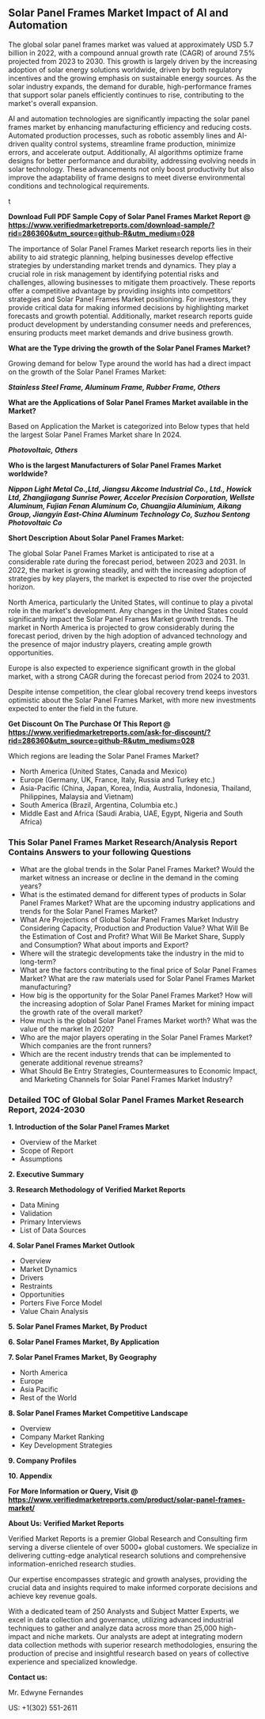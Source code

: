 <h2>Solar Panel Frames Market Impact of AI and Automation</h2><p>The global solar panel frames market was valued at approximately USD 5.7 billion in 2022, with a compound annual growth rate (CAGR) of around 7.5% projected from 2023 to 2030. This growth is largely driven by the increasing adoption of solar energy solutions worldwide, driven by both regulatory incentives and the growing emphasis on sustainable energy sources. As the solar industry expands, the demand for durable, high-performance frames that support solar panels efficiently continues to rise, contributing to the market's overall expansion.</p><p>AI and automation technologies are significantly impacting the solar panel frames market by enhancing manufacturing efficiency and reducing costs. Automated production processes, such as robotic assembly lines and AI-driven quality control systems, streamline frame production, minimize errors, and accelerate output. Additionally, AI algorithms optimize frame designs for better performance and durability, addressing evolving needs in solar technology. These advancements not only boost productivity but also improve the adaptability of frame designs to meet diverse environmental conditions and technological requirements.</p>t</p><p id="" class=""><strong>Download Full PDF Sample Copy of Solar Panel Frames Market Report @ <a href="https://www.verifiedmarketreports.com/download-sample/?rid=286360&utm_source=github-R&utm_medium=028" target="_blank">https://www.verifiedmarketreports.com/download-sample/?rid=286360&utm_source=github-R&utm_medium=028</a></strong></p><p>The importance of&nbsp;Solar Panel Frames Market research reports lies in their ability to aid strategic planning, helping businesses develop effective strategies by understanding market trends and dynamics. They play a crucial role in risk management by identifying potential risks and challenges, allowing businesses to mitigate them proactively. These reports offer a competitive advantage by providing insights into competitors' strategies and Solar Panel Frames Market positioning. For investors, they provide critical data for making informed decisions by highlighting market forecasts and growth potential. Additionally, market research reports guide product development by understanding consumer needs and preferences, ensuring products meet market demands and drive business growth.</p><p><strong>What are the&nbsp;Type driving the growth of the Solar Panel Frames Market?</strong></p><p id="" class="">Growing demand for below Type around the world has had a direct impact on the growth of the Solar Panel Frames Market:</p><em><strong>Stainless Steel Frame, Aluminum Frame, Rubber Frame, Others</strong></em></p><strong>What are the&nbsp;Applications&nbsp;of Solar Panel Frames Market available in the Market?</strong></p><p id="" class="">Based on Application the Market is categorized into Below types that held the largest Solar Panel Frames Market share In 2024.</p><em><strong>Photovoltaic, Others</strong></em></p><strong>Who is the largest Manufacturers of Solar Panel Frames Market worldwide?</strong></p><p><em><strong>Nippon Light Metal Co.,Ltd, Jiangsu Akcome Industrial Co., Ltd., Howick Ltd, Zhangjiagang Sunrise Power, Accelor Precision Corporation, Wellste Aluminum, Fujian Fenan Aluminum Co, Chuangjia Aluminium, Aikang Group, Jiangyin East-China Aluminum Technology Co, Suzhou Sentong Photovoltaic Co</strong></em></p><p id="" class=""><strong>Short Description About Solar Panel Frames Market:</strong></p><p>The global Solar Panel Frames Market is anticipated to rise at a considerable rate during the forecast period, between 2023 and 2031. In 2022, the market is growing steadily, and with the increasing adoption of strategies by key players, the market is expected to rise over the projected horizon.</p><p>North America, particularly the United States, will continue to play a pivotal role in the market's development. Any changes in the United States could significantly impact the Solar Panel Frames Market growth trends. The market in North America is projected to grow considerably during the forecast period, driven by the high adoption of advanced technology and the presence of major industry players, creating ample growth opportunities.</p><p>Europe is also expected to experience significant growth in the global market, with a strong CAGR during the forecast period from 2024 to 2031.</p><p>Despite intense competition, the clear global recovery trend keeps investors optimistic about the Solar Panel Frames Market, with more new investments expected to enter the field in the future.</p><p id="" class=""><strong>Get Discount On The Purchase Of This Report @ <a href="https://www.verifiedmarketreports.com/ask-for-discount/?rid=286360&utm_source=github-R&utm_medium=028" target="_blank">https://www.verifiedmarketreports.com/ask-for-discount/?rid=286360&utm_source=github-R&utm_medium=028</a></strong></p>Which regions are leading the Solar Panel Frames Market?</p><ul><li>North America (United States, Canada and Mexico)</li><li>Europe (Germany, UK, France, Italy, Russia and Turkey etc.)</li><li>Asia-Pacific (China, Japan, Korea, India, Australia, Indonesia, Thailand, Philippines, Malaysia and Vietnam)</li><li>South America (Brazil, Argentina, Columbia etc.)</li><li>Middle East and Africa (Saudi Arabia, UAE, Egypt, Nigeria and South Africa)</li></ul><h3 id="" class="">This Solar Panel Frames Market Research/Analysis Report Contains Answers to your following Questions</h3><ul><li>What are the global trends in the Solar Panel Frames Market? Would the market witness an increase or decline in the demand in the coming years?</li><li>What is the estimated demand for different types of products in Solar Panel Frames Market? What are the upcoming industry applications and trends for the Solar Panel Frames Market?</li><li>What Are Projections of Global Solar Panel Frames Market Industry Considering Capacity, Production and Production Value? What Will Be the Estimation of Cost and Profit? What Will Be Market Share, Supply and Consumption? What about imports and Export?</li><li>Where will the strategic developments take the industry in the mid to long-term?</li><li>What are the factors contributing to the final price of Solar Panel Frames Market? What are the raw materials used for Solar Panel Frames Market manufacturing?</li><li>How big is the opportunity for the Solar Panel Frames Market? How will the increasing adoption of Solar Panel Frames Market for mining impact the growth rate of the overall market?</li><li>How much is the global Solar Panel Frames Market worth? What was the value of the market In 2020?</li><li>Who are the major players operating in the Solar Panel Frames Market? Which companies are the front runners?</li><li>Which are the recent industry trends that can be implemented to generate additional revenue streams?</li><li>What Should Be Entry Strategies, Countermeasures to Economic Impact, and Marketing Channels for Solar Panel Frames Market Industry?</li></ul><h3 id="" class="">Detailed TOC of Global Solar Panel Frames Market Research Report, 2024-2030</h3><p id="" class=""><strong>1. Introduction of the Solar Panel Frames Market</strong></p><ul><li>Overview of the Market</li><li>Scope of Report</li><li>Assumptions</li></ul><p id="" class=""><strong>2. Executive Summary</strong></p><p id="" class=""><strong>3. Research Methodology of Verified Market Reports</strong></p><ul><li>Data Mining</li><li>Validation</li><li>Primary Interviews</li><li>List of Data Sources</li></ul><p id="" class=""><strong>4. Solar Panel Frames Market Outlook</strong></p><ul><li>Overview</li><li>Market Dynamics</li><li>Drivers</li><li>Restraints</li><li>Opportunities</li><li>Porters Five Force Model</li><li>Value Chain Analysis</li></ul><p id="" class=""><strong>5. Solar Panel Frames Market, By Product</strong></p><p id="" class=""><strong>6. Solar Panel Frames Market, By Application</strong></p><p id="" class=""><strong>7. Solar Panel Frames Market, By Geography</strong></p><ul><li>North America</li><li>Europe</li><li>Asia Pacific</li><li>Rest of the World</li></ul><p id="" class=""><strong>8. Solar Panel Frames Market Competitive Landscape</strong></p><ul><li>Overview</li><li>Company Market Ranking</li><li>Key Development Strategies</li></ul><p id="" class=""><strong>9. Company Profiles</strong></p><p id="" class=""><strong>10. Appendix</strong></p><p id="" class=""><strong>For More Information or Query, Visit @ <a href="https://www.verifiedmarketreports.com/product/solar-panel-frames-market/" target="_blank">https://www.verifiedmarketreports.com/product/solar-panel-frames-market/</a></strong></p><p id="" class=""><strong>About Us: Verified Market Reports</strong></p><p id="" class="">Verified Market Reports is a premier Global Research and Consulting firm serving a diverse clientele of over 5000+ global customers. We specialize in delivering cutting-edge analytical research solutions and comprehensive information-enriched research studies.</p><p id="" class="">Our expertise encompasses strategic and growth analyses, providing the crucial data and insights required to make informed corporate decisions and achieve key revenue goals.</p><p id="" class="">With a dedicated team of 250 Analysts and Subject Matter Experts, we excel in data collection and governance, utilizing advanced industrial techniques to gather and analyze data across more than 25,000 high-impact and niche markets. Our analysts are adept at integrating modern data collection methods with superior research methodologies, ensuring the production of precise and insightful research based on years of collective experience and specialized knowledge.</p><p id="" class=""><strong>Contact us:</strong></p><p id="" class="">Mr. Edwyne Fernandes</p><p id="" class="">US: +1(302) 551-2611</p>